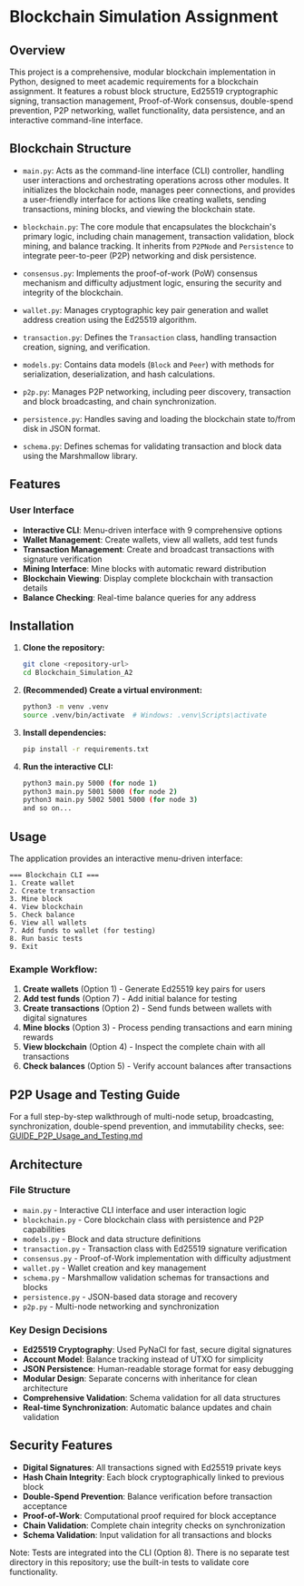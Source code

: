 # Blockchain Simulation Assignment

## Overview
This project is a comprehensive, modular blockchain implementation in Python, designed to meet academic requirements for a blockchain assignment. It features a robust block structure, Ed25519 cryptographic signing, transaction management, Proof-of-Work consensus, double-spend prevention, P2P networking, wallet functionality, data persistence, and an interactive command-line interface.


## Blockchain Structure

- `main.py`: Acts as the command-line interface (CLI) controller, handling user interactions and orchestrating operations across other modules. It initializes the blockchain node, manages peer connections, and provides a user-friendly interface for actions like creating wallets, sending transactions, mining blocks, and viewing the blockchain state.

- `blockchain.py`: The core module that encapsulates the blockchain's primary logic, including chain management, transaction validation, block mining, and balance tracking. It inherits from `P2PNode` and `Persistence` to integrate peer-to-peer (P2P) networking and disk persistence.

- `consensus.py`: Implements the proof-of-work (PoW) consensus mechanism and difficulty adjustment logic, ensuring the security and integrity of the blockchain.

- `wallet.py`: Manages cryptographic key pair generation and wallet address creation using the Ed25519 algorithm.

- `transaction.py`: Defines the `Transaction` class, handling transaction creation, signing, and verification.

- `models.py`: Contains data models (`Block` and `Peer`) with methods for serialization, deserialization, and hash calculations.

- `p2p.py`: Manages P2P networking, including peer discovery, transaction and block broadcasting, and chain synchronization.

- `persistence.py`: Handles saving and loading the blockchain state to/from disk in JSON format.

- `schema.py`: Defines schemas for validating transaction and block data using the Marshmallow library.

## Features


### User Interface
- **Interactive CLI**: Menu-driven interface with 9 comprehensive options
- **Wallet Management**: Create wallets, view all wallets, add test funds
- **Transaction Management**: Create and broadcast transactions with signature verification
- **Mining Interface**: Mine blocks with automatic reward distribution
- **Blockchain Viewing**: Display complete blockchain with transaction details
- **Balance Checking**: Real-time balance queries for any address


## Installation

1. **Clone the repository:**
   ```bash
   git clone <repository-url>
   cd Blockchain_Simulation_A2
   ```

2. **(Recommended) Create a virtual environment:**
   ```bash
   python3 -m venv .venv
   source .venv/bin/activate  # Windows: .venv\Scripts\activate
   ```

3. **Install dependencies:**
   ```bash
   pip install -r requirements.txt
   ```

4. **Run the interactive CLI:**
   ```bash
   python3 main.py 5000 (for node 1)
   python3 main.py 5001 5000 (for node 2)
   python3 main.py 5002 5001 5000 (for node 3)
   and so on...
   ```

## Usage

The application provides an interactive menu-driven interface:

```
=== Blockchain CLI ===
1. Create wallet
2. Create transaction
3. Mine block
4. View blockchain
5. Check balance
6. View all wallets
7. Add funds to wallet (for testing)
8. Run basic tests
9. Exit
```

### Example Workflow:
1. **Create wallets** (Option 1) - Generate Ed25519 key pairs for users
2. **Add test funds** (Option 7) - Add initial balance for testing
3. **Create transactions** (Option 2) - Send funds between wallets with digital signatures
4. **Mine blocks** (Option 3) - Process pending transactions and earn mining rewards
5. **View blockchain** (Option 4) - Inspect the complete chain with all transactions
6. **Check balances** (Option 5) - Verify account balances after transactions

## P2P Usage and Testing Guide

For a full step-by-step walkthrough of multi-node setup, broadcasting, synchronization, double-spend prevention, and immutability checks, see:
[GUIDE_P2P_Usage_and_Testing.md](./GUIDE_P2P_Usage_and_Testing.md)

## Architecture

### File Structure
- `main.py` - Interactive CLI interface and user interaction logic
- `blockchain.py` - Core blockchain class with persistence and P2P capabilities
- `models.py` - Block and data structure definitions
- `transaction.py` - Transaction class with Ed25519 signature verification
- `consensus.py` - Proof-of-Work implementation with difficulty adjustment
- `wallet.py` - Wallet creation and key management
- `schema.py` - Marshmallow validation schemas for transactions and blocks
- `persistence.py` - JSON-based data storage and recovery
- `p2p.py` - Multi-node networking and synchronization


### Key Design Decisions
- **Ed25519 Cryptography**: Used PyNaCl for fast, secure digital signatures
- **Account Model**: Balance tracking instead of UTXO for simplicity
- **JSON Persistence**: Human-readable storage format for easy debugging
- **Modular Design**: Separate concerns with inheritance for clean architecture
- **Comprehensive Validation**: Schema validation for all data structures
- **Real-time Synchronization**: Automatic balance updates and chain validation

## Security Features

- **Digital Signatures**: All transactions signed with Ed25519 private keys
- **Hash Chain Integrity**: Each block cryptographically linked to previous block
- **Double-Spend Prevention**: Balance verification before transaction acceptance
- **Proof-of-Work**: Computational proof required for block acceptance
- **Chain Validation**: Complete chain integrity checks on synchronization
- **Schema Validation**: Input validation for all transactions and blocks


Note: Tests are integrated into the CLI (Option 8). There is no separate test directory in this repository; use the built-in tests to validate core functionality.




